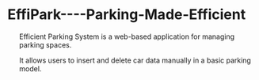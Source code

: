 # EffiPark----Parking-Made-Efficient

<ul>Efficient Parking System is a web-based application for managing parking spaces.</ul>
<ul>It allows users to insert and delete car data manually in a basic parking model.</ul>
